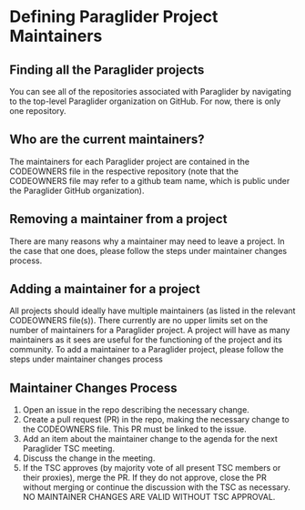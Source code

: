 # Defining Paraglider Project Maintainers

## Finding all the Paraglider projects
You can see all of the repositories associated with Paraglider by navigating to the top-level Paraglider organization on GitHub. For now, there is only one repository.

## Who are the current maintainers?
The maintainers for each Paraglider project are contained in the CODEOWNERS file in the respective repository (note that the CODEOWNERS file may refer to a github team name, which is public under the Paraglider GitHub organization). 

## Removing a maintainer from a project
There are many reasons why a maintainer may need to leave a project. In the case that one does, please follow the steps under maintainer changes process.

## Adding a maintainer for a project
All projects should ideally have multiple maintainers (as listed in the relevant CODEOWNERS file(s)). There currently are no upper limits set on the number of maintainers for a Paraglider project. A project will have as many maintainers as it sees are useful for the functioning of the project and its community. To add a maintainer to a Paraglider project, please follow the steps under maintainer changes process

## Maintainer Changes Process

1. Open an issue in the repo describing the necessary change.
2. Create a pull request (PR) in the repo, making the necessary change to the CODEOWNERS file. This PR must be linked to the issue.
3. Add an item about the maintainer change to the agenda for the next Paraglider TSC meeting.
4. Discuss the change in the meeting.
5. If the TSC approves (by majority vote of all present TSC members or their proxies), merge the PR. If they do not approve, close the PR without merging or continue the discussion with the TSC as necessary.
NO MAINTAINER CHANGES ARE VALID WITHOUT TSC APPROVAL.
